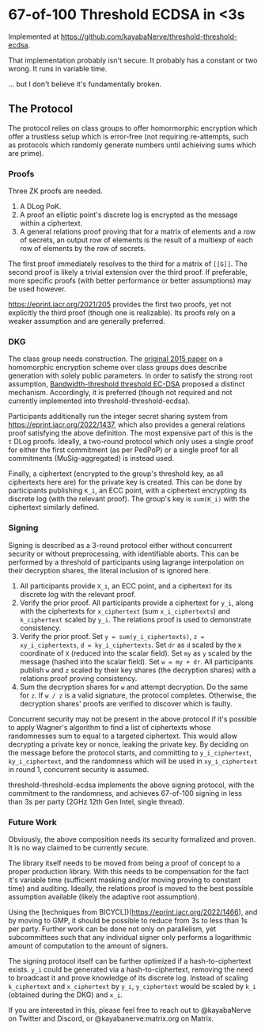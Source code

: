 # 67-of-100 Threshold ECDSA in <3s

Implemented at https://github.com/kayabaNerve/threshold-threshold-ecdsa.

That implementation probably isn't secure. It probably has a constant or two wrong. It runs in variable time.

... but I don't believe it's fundamentally broken.

## The Protocol

The protocol relies on class groups to offer homormorphic encryption which offer a trustless setup which is error-free (not requiring re-attempts, such as protocols which randomly generate numbers until achieiving sums which are prime).

### Proofs

Three ZK proofs are needed.

1) A DLog PoK.
2) A proof an elliptic point's discrete log is encrypted as the message within a ciphertext.
3) A general relations proof proving that for a matrix of elements and a row of secrets, an output row of elements is the result of a multiexp of each row of elements by the row of secrets.

The first proof immediately resolves to the third for a matrix of `[[G]]`. The second proof is likely a trivial extension over the third proof. If preferable, more specific proofs (with better performance or better assumptions) may be used however.

https://eprint.iacr.org/2021/205 provides the first two proofs, yet not explicitly the third proof (though one is realizable). Its proofs rely on a weaker assumption and are generally preferred.

### DKG

The class group needs construction. The [original 2015 paper](https://eprint.iacr.org/2015/047) on a homomorphic encryption scheme over class groups does describe generation with solely public parameters. In order to satisfy the strong root assumption, [Bandwidth-threshold threshold EC-DSA](https://eprint.iacr.org/2020/084) proposed a distinct mechanism. Accordingly, it is preferred (though not required and not currently implemented into threshold-threshold-ecdsa).

Participants additionally run the integer secret sharing system from https://eprint.iacr.org/2022/1437, which also provides a general relations proof satisfying the above definition. The most expensive part of this is the `t` DLog proofs. Ideally, a two-round protocol which only uses a single proof for either the first commitment (as per PedPoP) or a single proof for all commitments (MuSig-aggregated) is instead used.

Finally, a ciphertext (encrypted to the group's threshold key, as all ciphertexts here are) for the private key is created. This can be done by participants publishing `K_i`, an ECC point, with a ciphertext encrypting its discrete log (with the relevant proof). The group's key is `sum(K_i)` with the ciphertext similarly defined.

### Signing

Signing is described as a 3-round protocol either without concurrent security or without preprocessing, with identifiable aborts. This can be performed by a threshold of participants using lagrange interpolation on their decryption shares, the literal inclusion of is ignored here.

1) All participants provide `X_i`, an ECC point, and a ciphertext for its discrete log with the relevant proof.
2) Verify the prior proof. All participants provide a ciphertext for `y_i`, along with the ciphertexts for `x_ciphertext` (sum `x_i_ciphertexts`) and `k_ciphertext` scaled by `y_i`. The relations proof is used to demonstrate consistency.
3) Verify the prior proof. Set `y = sum(y_i_ciphertexts)`, `z = xy_i_ciphertexts`, `d = ky_i_ciphertexts`. Set `dr` as `d` scaled by the x coordinate of `X` (reduced into the scalar field). Set `my` as `y` scaled by the message (hashed into the scalar field). Set `w = my + dr`. All participants publish `w` and `z` scaled by their key shares (the decryption shares) with a relations proof proving consistency.
4) Sum the decryption shares for `w` and attempt decryption. Do the same for `z`. If `w / z` is a valid signature, the protocol completes. Otherwise, the decryption shares' proofs are verified to discover which is faulty.

Concurrent security may not be present in the above protocol if it's possible to apply Wagner's algorithm to find a list of ciphertexts whose randomnesses sum to equal to a targeted ciphertext. This would allow decrypting a private key or nonce, leaking the private key. By deciding on the message before the protocol starts, and committing to `y_i_ciphertext`, `ky_i_ciphertext`, and the randomness which will be used in `xy_i_ciphertext` in round 1, concurrent security is assumed.

threshold-threshold-ecdsa implements the above signing protocol, with the commitment to the randomness, and achieves 67-of-100 signing in less than 3s per party (2GHz 12th Gen Intel, single thread).

### Future Work

Obviously, the above composition needs its security formalized and proven. It is no way claimed to be currently secure.

The library itself needs to be moved from being a proof of concept to a proper production library. With this needs to be compensation for the fact it's variable time (sufficient masking and/or moving proving to constant time) and auditing. Ideally, the relations proof is moved to the best possible assumption available (likely the adaptive root assumption).

Using the [techniques from BICYCL])(https://eprint.iacr.org/2022/1466), and by moving to GMP, it should be possible to reduce from 3s to less than 1s per party. Further work can be done not only on parallelism, yet subcommittees such that any individual signer only performs a logarithmic amount of computation to the amount of signers.

The signing protocol itself can be further optimized if a hash-to-ciphertext exists. `y_i` could be generated via a hash-to-ciphertext, removing the need to broadcast it and prove knowledge of its discrete log. Instead of scaling `k_ciphertext` and `x_ciphertext` by `y_i`, `y_ciphertext` would be scaled by `k_i` (obtained during the DKG) and `x_i`.

If you are interested in this, please feel free to reach out to @kayabaNerve on Twitter and Discord, or @kayabanerve:matrix.org on Matrix.
